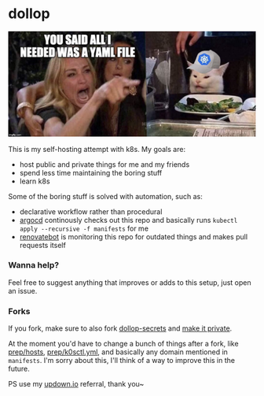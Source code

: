 # dollop

![smudge the table cat lied about k8s just needing a yaml file](smudge-lied.jpg)

This is my self-hosting attempt with k8s. My goals are:

- host public and private things for me and my friends
- spend less time maintaining the boring stuff
- learn k8s

Some of the boring stuff is solved with automation, such as:

- declarative workflow rather than procedural
- [argocd][4] continously checks out this repo and basically runs `kubectl apply --recursive -f manifests` for me
- [renovatebot][5] is monitoring this repo for outdated things and makes pull requests itself

### Wanna help?
Feel free to suggest anything that improves or adds to this setup, just open an issue.

### Forks
If you fork, make sure to also fork [dollop-secrets][1] and <ins>make it private</ins>.

At the moment you'd have to change a bunch of things after a fork, like [prep/hosts][2], [prep/k0sctl.yml][3], and basically any domain mentioned in `manifests`. I'm sorry about this, I'll think of a way to improve this in the future.

PS use my [updown.io][6] referral, thank you~

[1]: https://github.com/molnia1311/dollop-secrets
[2]: prep/hosts
[3]: prep/k0sctl.yml
[4]: https://github.com/argoproj/argo-cd
[5]: https://github.com/renovatebot/renovate
[6]: https://updown.io/r/DnQTP
